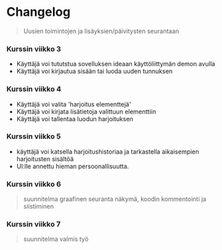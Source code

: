 # Changelog 
> Uusien toimintojen ja lisäyksien/päivitysten seurantaan

### Kurssin viikko 3
- Käyttäjä voi tututstua sovelluksen ideaan käyttöliittymän demon avulla
- Käyttäjä voi kirjautua sisään tai luoda uuden tunnuksen

### Kurssin viikko 4
- Käyttäjä voi valita 'harjoitus elementtejä'
- Käyttäjä voi kirjata lisätietoja valittuun elementtiin
- Käyttäjä voi tallentaa luodun harjoituksen

### Kurssin viikko 5
- käyttäjä voi katsella harjoitushistoriaa ja tarkastella aikaisempien harjoitusten sisältöä
- UI:lle annettu hieman persoonallisuutta.

### Kurssin viikko 6
> suunnitelma graafinen seuranta näkymä, koodin kommentointi ja siistiminen

### Kurssin viikko 7
> suunnitelma valmis työ
